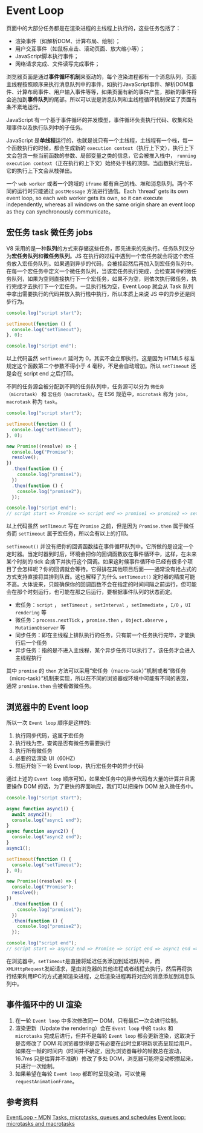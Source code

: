 # Event Loop

⻚⾯中的⼤部分任务都是在渲染进程的主线程上执⾏的，这些任务包括了：

- 渲染事件（如解析DOM、计算布局、绘制）；
- ⽤户交互事件（如⿏标点击、滚动⻚⾯、放⼤缩⼩等）；
- JavaScript脚本执⾏事件；
- ⽹络请求完成、⽂件读写完成事件；

浏览器⻚⾯是通过**事件循环机制**来驱动的，每个渲染进程都有⼀个消息队列，⻚⾯主线程按照顺序来执⾏消息队列中的事件，如执⾏JavaScript事件、解析DOM事件、计算布局事件、⽤户输⼊事件等等，如果⻚⾯有新的事件产⽣，那新的事件将会追加到**事件队列**的尾部。所以可以说是消息队列和主线程循环机制保证了⻚⾯有条不紊地运⾏。

JavaScript 有一个基于事件循环的并发模型，事件循环负责执行代码、收集和处理事件以及执行队列中的子任务。

JavaScript 是**单线程**运行的，也就是说只有一个主线程，主线程有一个栈，每一个函数执行的时候，都会生成新的 `execution context`（执行上下文），执行上下文会包含一些当前函数的参数、局部变量之类的信息，它会被推入栈中， `running execution context`（正在执行的上下文）始终处于栈的顶部。当函数执行完后，它的执行上下文会从栈弹出。

一个 `web worker` 或者一个跨域的 `iframe` 都有自己的栈、堆和消息队列。两个不同的运行时只能通过 `postMessage` 方法进行通信。Each 'thread' gets its own event loop, so each web worker gets its own, so it can execute independently, whereas all windows on the same origin share an event loop as they can synchronously communicate。

## 宏任务 task 微任务 jobs

V8 采用的是一种**队列**的方式来存储这些任务，即先进来的先执行。任务队列又分为**宏任务队列**和**微任务队列**。JS 在执行的过程中遇到一个宏任务就会将这个宏任务放入宏任务队列。如果遇到异步的代码，会被挂起然后再加入到宏任务队列中。在每一个宏任务中定义一个微任务队列，当该宏任务执行完成，会检查其中的微任务队列，如果为空则直接执行下一个宏任务，如果不为空，则依次执行微任务，执行完成才去执行下一个宏任务。一旦执行栈为空，Event Loop 就会从 Task 队列中拿出需要执行的代码并放入执行栈中执行，所以本质上来说 JS 中的异步还是同步行为。

```js
console.log("script start");

setTimeout(function () {
  console.log("setTimeout");
}, 0);

console.log("script end");
```

以上代码虽然 `setTimeout` 延时为 0，其实不会立即执行。这是因为 HTML5 标准规定这个函数第二个参数不得小于 4 毫秒，不足会自动增加。所以 `setTimeout` 还是会在 script end 之后打印。

不同的任务源会被分配到不同的任务队列中，任务源可以分为 `微任务（microtask）` 和 `宏任务（macrotask）`。在 ES6 规范中，`microtask` 称为 `jobs`，`macrotask` 称为 `task`。

```js
console.log("script start");

setTimeout(function () {
  console.log("setTimeout");
}, 0);

new Promise((resolve) => {
  console.log("Promise");
  resolve();
})
  .then(function () {
    console.log("promise1");
  })
  .then(function () {
    console.log("promise2");
  });

console.log("script end");
// script start => Promise => script end => promise1 => promise2 => setTimeout
```

以上代码虽然 `setTimeout` 写在 `Promise` 之前，但是因为 `Promise.then` 属于微任务而 `setTimeout` 属于宏任务，所以会有以上的打印。

`setTimeout()` 并没有把你的回调函数挂在事件循环队列中。它所做的是设定一个定时器。当定时器到时后，环境会把你的回调函数放在事件循环中，这样，在未来某个时刻的 tick 会摘下并执行这个回调。如果这时候事件循环中已经有很多个项目了会怎样呢？你的回调就会等待。它得排在其他项目后面——通常没有抢占式的方式支持直接将其排到队首。这也解释了为什么 `setTimeout()` 定时器的精度可能不高。大体说来，只能确保你的回调函数不会在指定的时间间隔之前运行，但可能会在那个时刻运行，也可能在那之后运行，要根据事件队列的状态而定。

- 宏任务：`script` ， `setTimeout` ，`setInterval` ，`setImmediate` ，`I/O` ，`UI rendering` 等
- 微任务：`process.nextTick` ，`promise.then` ，`Object.observe` ，`MutationObserver` 等
- 同步任务：即在主线程上排队执行的任务，只有前一个任务执行完毕，才能执行后一个任务
- 异步任务：指的是不进入主线程，某个异步任务可以执行了，该任务才会进入主线程执行

其中 `promise` 的 `then` 方法可以采用“宏任务（macro-task）”机制或者“微任务（micro-task）”机制来实现，所以在不同的浏览器或环境中可能有不同的表现，通常 `promise.then` 会被看做微任务。

## 浏览器中的 Event loop

所以一次 `Event loop` 顺序是这样的:

1. 执行同步代码，这属于宏任务
2. 执行栈为空，查询是否有微任务需要执行
3. 执行所有微任务
4. 必要的话渲染 UI（60HZ）
5. 然后开始下一轮 Event loop，执行宏任务中的异步代码

通过上述的 `Event loop` 顺序可知，如果宏任务中的异步代码有大量的计算并且需要操作 DOM 的话，为了更快的界面响应，我们可以把操作 DOM 放入微任务中。

```js
console.log("script start");

async function async1() {
  await async2();
  console.log("async1 end");
}
async function async2() {
  console.log("async2 end");
}
async1();

setTimeout(function () {
  console.log("setTimeout");
}, 0);

new Promise((resolve) => {
  console.log("Promise");
  resolve();
})
  .then(function () {
    console.log("promise1");
  })
  .then(function () {
    console.log("promise2");
  });

console.log("script end");
// script start => async2 end => Promise => script end => async1 end => promise1 => promise2 => setTimeout
```

在浏览器中，`setTimeout`是直接将延迟任务添加到延迟队列中，⽽`XMLHttpRequest`发起请求，是由浏览器的其他进程或者线程去执⾏，然后再将执⾏结果利⽤IPC的⽅式通知渲染进程，之后渲染进程再将对应的消息添加到消息队列中。

## 事件循环中的 UI 渲染

1. 在一轮 `Event loop` 中多次修改同一 DOM，只有最后一次会进行绘制。
2. 渲染更新（Update the rendering）会在 `Event loop` 中的 `tasks` 和 `microtasks` 完成后进行，但并不是每轮 `Event loop` 都会更新渲染，这取决于是否修改了 DOM 和浏览器觉得是否有必要在此时立即将新状态呈现给用户。如果在一帧的时间内（时间并不确定，因为浏览器每秒的帧数总在波动，16.7ms 只是估算并不准确）修改了多处 DOM，浏览器可能将变动积攒起来，只进行一次绘制。
3. 如果希望在每轮 `Event loop` 都即时呈现变动，可以使用 `requestAnimationFrame`。

## 参考资料

[EventLoop - MDN](https://developer.mozilla.org/en-US/docs/Web/JavaScript/EventLoop)
[Tasks, microtasks, queues and schedules](https://jakearchibald.com/2015/tasks-microtasks-queues-and-schedules/)
[Event loop: microtasks and macrotasks](https://javascript.info/event-loop)
